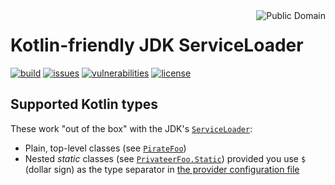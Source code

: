<a href="LICENSE.md">
<img src="https://unlicense.org/pd-icon.png" alt="Public Domain" align="right"/>
</a>

# Kotlin-friendly JDK ServiceLoader

[![build](https://github.com/binkley/kotlin-serviceloader/workflows/build/badge.svg)](https://github.com/binkley/kotlin-serviceloader/actions)
[![issues](https://img.shields.io/github/issues/binkley/kotlin-serviceloader.svg)](https://github.com/binkley/kotlin-serviceloader/issues/)
[![vulnerabilities](https://snyk.io/test/github/binkley/kotlin-serviceloader/badge.svg)](https://snyk.io/test/github/binkley/kotlin-serviceloader)
[![license](https://img.shields.io/badge/license-Public%20Domain-blue.svg)](http://unlicense.org/)

## Supported Kotlin types

These work "out of the box" with the JDK's
[`ServiceLoader`](https://docs.oracle.com/en/java/javase/17/docs/api/java.base/java/util/ServiceLoader.html):
- Plain, top-level classes (see [`PirateFoo`](./src/main/kotlin/demo/PirateFoo.kt))
- Nested _static_ classes (see [`PrivateerFoo.Static`](./src/main/kotlin/demo/PrivateerFoo.kt))
  provided you use `$` (dollar sign) as the type separator in [the provider 
  configuration file](./src/main/resources/META-INF/services/demo.Foo)
